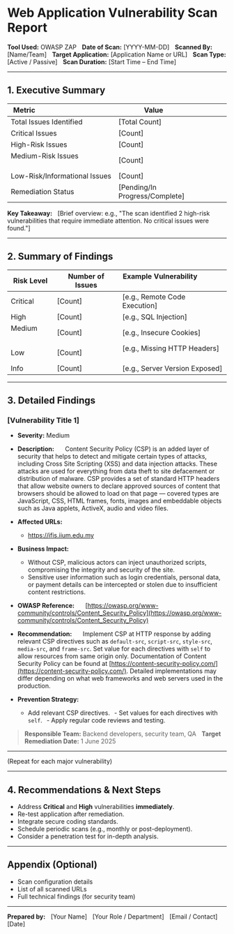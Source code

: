 # Web Application Vulnerability Scan Report

**Tool Used:** OWASP ZAP    
**Date of Scan:** [YYYY-MM-DD]    
**Scanned By:** [Name/Team]    
**Target Application:** [Application Name or URL]    
**Scan Type:** [Active / Passive]    
**Scan Duration:** [Start Time – End Time]

---

## 1. Executive Summary

| Metric                                                  | Value                        |
|-------------------------------|------------------|
| Total Issues Identified              | [Total Count]        |
| Critical Issues                              | [Count]                    |
| High-Risk Issues                            | [Count]                    |
| Medium-Risk Issues                        | [Count]                    |
| Low-Risk/Informational Issues | [Count]                    |
| Remediation Status                        | [Pending/In Progress/Complete] |

**Key Takeaway:**    
[Brief overview: e.g., "The scan identified 2 high-risk vulnerabilities that require immediate attention. No critical issues were found."]

---

## 2. Summary of Findings

| Risk Level | Number of Issues | Example Vulnerability                    |
|------------|------------------|--------------------------------|
| Critical      | [Count]                    | [e.g., Remote Code Execution]    |
| High              | [Count]                    | [e.g., SQL Injection]                    |
| Medium          | [Count]                    | [e.g., Insecure Cookies]              |
| Low                | [Count]                    | [e.g., Missing HTTP Headers]      |
| Info              | [Count]                    | [e.g., Server Version Exposed] |

---

## 3. Detailed Findings

### [Vulnerability Title 1]

- **Severity:** Medium  
- **Description:**    
    Content Security Policy (CSP) is an added layer of security that helps to detect and mitigate certain types of attacks, including Cross Site Scripting (XSS) and data injection attacks. These attacks are used for everything from data theft to site defacement or distribution of malware. CSP provides a set of standard HTTP headers that allow website owners to declare approved sources of content that browsers should be allowed to load on that page — covered types are JavaScript, CSS, HTML frames, fonts, images and embeddable objects such as Java applets, ActiveX, audio and video files.

- **Affected URLs:**
  - https://ifis.iium.edu.my

- **Business Impact:**    
  - Without CSP, malicious actors can inject unauthorized scripts, compromising the integrity and security of the site.
  - Sensitive user information such as login credentials, personal data, or payment details can be intercepted or stolen due to insufficient content restrictions.

- **OWASP Reference:**    
    [https://owasp.org/www-community/controls/Content_Security_Policy](https://owasp.org/www-community/controls/Content_Security_Policy)

- **Recommendation:**    
    Implement CSP at HTTP response by adding relevant CSP directives such as `default-src`, `script-src`, `style-src`, `media-src`, and `frame-src`. Set value for each directives with `self` to allow resources from same origin only. Documentation of Content Security Policy can be found at [https://content-security-policy.com/](https://content-security-policy.com/). Detailed implementations may differ depending on what web frameworks and web servers used in the production.

- **Prevention Strategy:**    
  - Add relevant CSP directives.
   - Set values for each directives with `self`.
   - Apply regular code reviews and testing.

> **Responsible Team:** Backend developers, security team, QA    
> **Target Remediation Date:** 1 June 2025

---

(Repeat for each major vulnerability)

---

## 4. Recommendations & Next Steps

- Address **Critical** and **High** vulnerabilities **immediately**.
- Re-test application after remediation.
- Integrate secure coding standards.
- Schedule periodic scans (e.g., monthly or post-deployment).
- Consider a penetration test for in-depth analysis.

---

## Appendix (Optional)

- Scan configuration details    
- List of all scanned URLs    
- Full technical findings (for security team)

---

**Prepared by:**    
[Your Name]    
[Your Role / Department]    
[Email / Contact]    
[Date]
